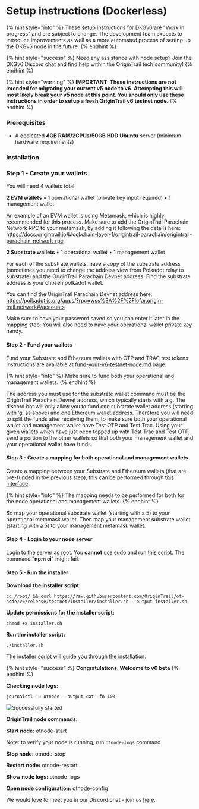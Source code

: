 # Setup instructions (Dockerless)

{% hint style="info" %}
These setup instructions for DKGv6 are "Work in progress" and are subject to change. The development team expects to introduce improvements as well as a more automated process of setting up the DKGv6 node in the future.
{% endhint %}

{% hint style="success" %}
Need any assistance with node setup? Join the DKGv6 Discord chat and find help within the OriginTrail tech community!
{% endhint %}

{% hint style="warning" %}
**IMPORTANT: These instructions are not intended for migrating your current v5 node to v6. Attempting this will most likely break your v5 node at this point. You should only use these instructions in order to setup a fresh OriginTrail v6 testnet node.**
{% endhint %}

### Prerequisites <a href="#docs-internal-guid-e057adbf-7fff-9a68-2579-1fe11935388b" id="docs-internal-guid-e057adbf-7fff-9a68-2579-1fe11935388b"></a>

* A dedicated **4GB RAM/2CPUs/50GB HDD** **Ubuntu** server (minimum hardware requirements)

### Installation

### Step 1 - Create your wallets

You will need 4 wallets total.

**2 EVM wallets**
•	1 operational wallet (private key input required)
•	1 management wallet

An example of an EVM wallet is using Metamask, which is highly recommended for this process.
Make sure to add the OriginTrail Parachain Network RPC to your metamask, by adding it following the details here: https://docs.origintrail.io/blockchain-layer-1/origintrail-parachain/origintrail-parachain-network-rpc

**2 Substrate wallets**
•	1 operational wallet
•	1 management wallet

For each of the substrate wallets, have a copy of the substrate address (sometimes you need to change the address view from Polkadot relay to substrate) and the OriginTrail Parachain Devnet address. Find the substrate address is your chosen polkadot wallet.

You can find the OriginTrail Parachain Devnet address here: https://polkadot.js.org/apps/?rpc=wss%3A%2F%2Flofar.origin-trail.network#/accounts

Make sure to have your password saved so you can enter it later in the mapping step. You will also need to have your operational wallet private key handy.

#### Step 2 - Fund your wallets

Fund your Substrate and Ethereum wallets with OTP and TRAC test tokens. Instructions are available at [fund-your-v6-testnet-node.md](fund-your-v6-testnet-node.md "mention") page.

{% hint style="info" %}
Make sure to fund both your operational and management wallets.
{% endhint %}

The address you must use for the substrate wallet command must be the OriginTrail Parachain Devnet address, which typically starts with a g.
The discord bot will only allow you to fund one substrate wallet address (starting with ‘g’ as above) and one Ethereum wallet address. Therefore you will need to split the funds after receiving them, to make sure both your operational wallet and management wallet have Test OTP and Test Trac. Using your given wallets which have just been topped up with Test Trac and Test OTP, send a portion to the other wallets so that both your management wallet and your operational wallet have funds.


#### Step 3 - Create a mapping for both operational and management wallets

Create a mapping between your Substrate and Ethereum wallets (that are pre-funded in the previous step), this can be performed through [this interface](https://parachain.origintrail.io/parachain-account-mapping).&#x20;

{% hint style="info" %}
The mapping needs to be performed for both for the node operational and management wallets.
{% endhint %}

So map your operational substrate wallet (starting with a 5) to your operational metamask wallet. Then map your management substrate wallet (starting with a 5) to your management metamask wallet.

#### Step 4 - Login to your node server

Login to the server as root. You **cannot** use sudo and run this script. The command "**npm ci**" might fail.

#### Step 5 - Run the installer

**Download the installer script:**

```
cd /root/ && curl https://raw.githubusercontent.com/OriginTrail/ot-node/v6/release/testnet/installer/installer.sh --output installer.sh
```

**Update permissions for the installer script:**

```
chmod +x installer.sh
```

**Run the installer script:**

```
./installer.sh
```

The installer script will guide you through the installation.

{% hint style="success" %}
**Congratulations. Welcome to v6 beta**
{% endhint %}

**Checking node logs:**

```
journalctl -u otnode --output cat -fn 100
```

![Successfully started](<../../.gitbook/assets/Screenshot 2021-12-27 at 15.49.28.png>)

**OriginTrail node commands:**

**Start node:** otnode-start&#x20;

Note: to verify your node is running, run `otnode-logs` command

**Stop node:** otnode-stop&#x20;

**Restart node:** otnode-restart&#x20;

**Show node logs:** otnode-logs&#x20;

**Open node configuration:** otnode-config

We would love to meet you in our Discord chat - join us [here](https://discord.gg/6BGSCJfk4Y).

